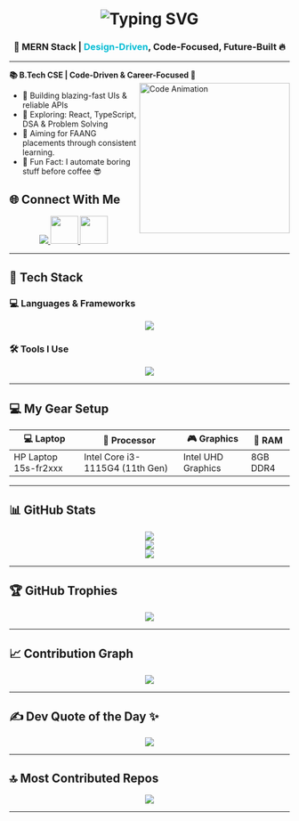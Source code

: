 <h1 align="center">
  <img src="https://readme-typing-svg.herokuapp.com?font=Roboto+Mono&size=25&pause=1000&center=true&vCenter=true&width=500&lines=Hi+I'm+Raja!;Aspiring+MERN+Stack+Developer+🧠;Crafting+Real-Time+Web+Magic+✨;Fuelled+by+Curiosity+%26+Code+⚙️" alt="Typing SVG" />
</h1>

<h3 align="center">
  <strong>🚀 MERN Stack | <span style="color:#00bcd4;">Design-Driven</span>, Code-Focused, Future-Built 🔥</strong>
</h3>

---


**📚 B.Tech CSE | Code-Driven & Career-Focused 💼**
<img align="right" src="https://mir-s3-cdn-cf.behance.net/project_modules/source/06f21a161921919.63cd7887d0a70.gif" width="270" alt="Code Animation" />

- 🔭 Building blazing-fast UIs & reliable APIs
- 🚀 Exploring: React, TypeScript, DSA & Problem Solving 
- 🎯 Aiming for FAANG placements through consistent learning.   
- 🧠 Fun Fact: I automate boring stuff before coffee 😎

  
## 🌐 Connect With Me
<p align="center">
  <!-- LinkedIn -->
  <a href="https://www.linkedin.com/in/raja-retnam/" target="_blank">
    <img src="https://skillicons.dev/icons?i=linkedin" />
  </a>

  <!-- Gmail -->
  <a href="mailto:rajaretnam.rajasekar@gmail.com" target="_blank">
    <img src="https://skillicons.dev/icons?i=gmail" width="50" height="50" />
  </a>

   <!-- Instagram -->
  <a href="https://www.instagram.com/__.appu_14/" target="_blank">
  <img src="https://skillicons.dev/icons?i=instagram" width="50" height="50" />
  </a>
</p>


---

## 🧰 Tech Stack

### 💻 Languages & Frameworks
<p align="center">
  <img src="https://skillicons.dev/icons?i=html,css,js,ts,react,nodejs,express,mongodb,tailwind,bootstrap" />
</p>

### 🛠️ Tools I Use
<p align="center">
  <img src="https://skillicons.dev/icons?i=git,github,vscode,vercel,netlify,postman,figma,npm" />
</p>

---

## 💻 My Gear Setup

| 💻 Laptop             | 🧠 Processor                    | 🎮 Graphics        | 🔋 RAM     |
|-----------------------|----------------------------------|--------------------|------------|
| HP Laptop 15s-fr2xxx  | Intel Core i3-1115G4 (11th Gen) | Intel UHD Graphics | 8GB DDR4   |

---

## 📊 GitHub Stats

<p align="center">
  
  <img src="https://github-readme-stats.vercel.app/api?username=RajaretnamR&theme=dark&show_icons=true&&hide=issues,contribs"/>
  <br/>
  <img src=" https://streak-stats.demolab.com/?user=RajaretnamR&theme=dark&hide_border=true" />
 
  <br/>
  <img src="https://github-readme-stats.vercel.app/api/top-langs/?username=RajaretnamR&theme=github_dark&layout=compact&size_weight=0&count_weight=1&exclude_repo=test-python,python-projects,ipynb-notes,jupyter-stuff,sample-ai" />

</p>

---

## 🏆 GitHub Trophies

<p align="center">
 <img src="https://github-profile-trophy.vercel.app/?username=RajaretnamR&theme=gruvbox&no-frame=true&no-bg=true&margin-w=4" />

</p>

---

## 📈 Contribution Graph

<p align="center">
  <img src="https://github-readme-activity-graph.vercel.app/graph?username=RajaretnamR&theme=react-dark&bg_color=1d1d1d&color=00bcd4&line=00f5a0&point=f5a623&area=true&hide_border=true" />
</p>

---

## ✍️ Dev Quote of the Day ✨

<p align="center">
   <img src="https://quotes-github-readme.vercel.app/api?type=horizontal&theme=tokyonight" />
</p>

---

## 🔝 Most Contributed Repos

<p align="center">
  <img src="https://github-contributor-stats.vercel.app/api?username=RajaretnamR&limit=5&theme=dark&combine_all_yearly_contributions=true" />
</p>

---
